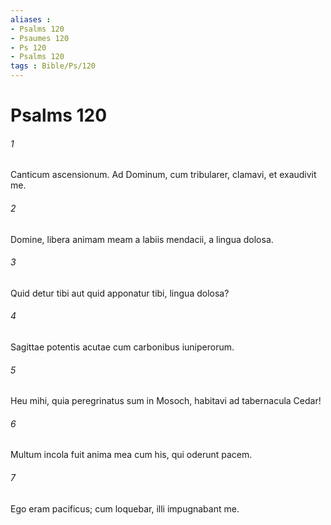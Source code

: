 ```yaml
---
aliases : 
- Psalms 120
- Psaumes 120
- Ps 120
- Psalms 120
tags : Bible/Ps/120
---
```


# Psalms 120

###### 1
Canticum ascensionum. Ad Dominum, cum tribularer, clamavi, et exaudivit me.
###### 2
Domine, libera animam meam a labiis mendacii, a lingua dolosa.
###### 3
Quid detur tibi aut quid apponatur tibi, lingua dolosa?
###### 4
Sagittae potentis acutae cum carbonibus iuniperorum.
###### 5
Heu mihi, quia peregrinatus sum in Mosoch, habitavi ad tabernacula Cedar!
###### 6
Multum incola fuit anima mea cum his, qui oderunt pacem.
###### 7
Ego eram pacificus; cum loquebar, illi impugnabant me.
